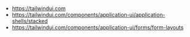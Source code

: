 ###

- https://tailwindui.com
- https://tailwindui.com/components/application-ui/application-shells/stacked
- https://tailwindui.com/components/application-ui/forms/form-layouts

